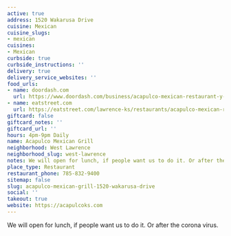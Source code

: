 ```yaml
---
active: true
address: 1520 Wakarusa Drive
cuisine: Mexican
cuisine_slugs:
- mexican
cuisines:
- Mexican
curbside: true
curbside_instructions: ''
delivery: true
delivery_service_websites: ''
food_urls:
- name: doordash.com
  url: https://www.doordash.com/business/acapulco-mexican-restaurant-y-cantina-6798/
- name: eatstreet.com
  url: https://eatstreet.com/lawrence-ks/restaurants/acapulco-mexican-restaurant
giftcard: false
giftcard_notes: ''
giftcard_url: ''
hours: 4pm-9pm Daily
name: Acapulco Mexican Grill
neighborhood: West Lawrence
neighborhood_slug: west-lawrence
notes: We will open for lunch, if people want us to do it. Or after the corona virus.
place_type: Restaurant
restaurant_phone: 785-832-9400
sitemap: false
slug: acapulco-mexican-grill-1520-wakarusa-drive
social: ''
takeout: true
website: https://acapulcoks.com
---
```


We will open for lunch, if people want us to do it. Or after the corona virus.